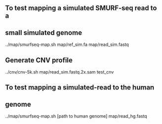 ## To test mapping a simulated SMURF-seq read to a
## small simulated genome
../map/smurfseq-map.sh map/ref_sim.fa map/read_sim.fastq

## Generate CNV profile
../cnv/cnv-5k.sh map/read_sim.fastq.2x.sam test_cnv

## To test mapping a simulated-read to the human
## genome
../map/smurfseq-map.sh [path to human genome] map/read_hg.fastq
